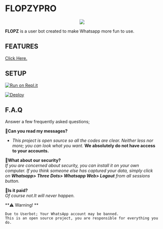 # FLOPZYPRO

<div align="center">
<img src="https://github.com/udnisap208/flopzbot/blob/main/123.jpg?raw=true">
</div>  
  
**FLOPZ** is a user bot created to make Whatsapp more fun to use.

## FEATURES 

<a type="button" class="btn btn-warning" role="button" href="https://udnisap208.github.io/flopzypro/features">Click Here.</a>
   
## SETUP  
  
[![Run on Repl.it](https://repl.it/badge/github/phaticusthiccy/WhatsAsenaDuplicated)](https://replit.com/@udnisap208/XTROID)

[![Deploy](https://www.herokucdn.com/deploy/button.svg)](https://heroku.com/deploy?template=https://github.com/udnisap208/flopzypro)

    
## F.A.Q  

Answer a few frequently asked questions;

**🎉Can you read my messages?**<br>
*  *This project is open source so all the codes are clear. Neither less nor more; you can look what you want.* **We absolutely do not have access to your accounts.**

**🎉What about our security?**<br>
*If you are concerned about security, you can install it on your own computer. If you think someone else has captured your data, simply click on **Whatsapp> Three Dots> Whatsapp Web> Logout** from all sessions button.*

**🎉Is it paid?**<br>
*Of course not.It will never happen.*

**⚠️ Warning! **
```
Due to Userbot; Your WhatsApp account may be banned.
This is an open source project, you are responsible for everything you do. 
```


